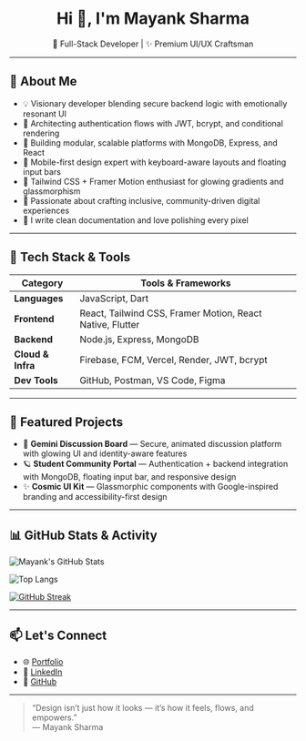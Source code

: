 <h1 align="center">Hi 👋, I'm Mayank Sharma</h1>

<p align="center">
 🔐 Full-Stack Developer | ✨ Premium UI/UX Craftsman
</p>

---

## 🧠 About Me

- 💡 Visionary developer blending secure backend logic with emotionally resonant UI
- 🔐 Architecting authentication flows with JWT, bcrypt, and conditional rendering
- 🧩 Building modular, scalable platforms with MongoDB, Express, and React
- 📱 Mobile-first design expert with keyboard-aware layouts and floating input bars
- 🎨 Tailwind CSS + Framer Motion enthusiast for glowing gradients and glassmorphism
- 🌌 Passionate about crafting inclusive, community-driven digital experiences
- 📘 I write clean documentation and love polishing every pixel

---

## 🔧 Tech Stack & Tools

| Category       | Tools & Frameworks                                                                 |
|----------------|-------------------------------------------------------------------------------------|
| **Languages**  | JavaScript, Dart                                                                   |
| **Frontend**   | React, Tailwind CSS, Framer Motion, React Native, Flutter                          |
| **Backend**    | Node.js, Express, MongoDB                                                          |
| **Cloud & Infra** | Firebase, FCM, Vercel, Render, JWT, bcrypt                                       |
| **Dev Tools**  | GitHub, Postman, VS Code, Figma                                                    |

---

## 🌟 Featured Projects

- 🔭 **Gemini Discussion Board** — Secure, animated discussion platform with glowing UI and identity-aware features
- 🪐 **Student Community Portal** — Authentication + backend integration with MongoDB, floating input bar, and responsive design
- ✨ **Cosmic UI Kit** — Glassmorphic components with Google-inspired branding and accessibility-first design

---

## 📊 GitHub Stats & Activity

![Mayank's GitHub Stats](https://github-readme-stats.vercel.app/api?username=Mayank8159&show_icons=true&theme=radical&count_private=true&include_all_commits=true)

![Top Langs](https://github-readme-stats.vercel.app/api/top-langs/?username=Mayank8159&layout=compact&theme=radical)

[![GitHub Streak](https://github-readme-streak-stats.herokuapp.com/?user=Mayank8159&theme=radical)](https://git.io/streak-stats)

---

## 📫 Let's Connect

- 🌐 [Portfolio](https://portfolio-u2d6.vercel.app/)
- 📮 [LinkedIn](https://www.linkedin.com/in/mayank-kumar-sharma-900318318/)
- 🧠 [GitHub](https://github.com/Mayank8159)

---

> “Design isn’t just how it looks — it’s how it feels, flows, and empowers.”  
> — Mayank Sharma
